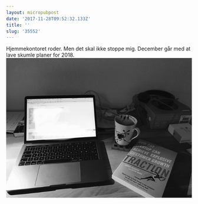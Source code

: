 ```yaml
---
layout: micropubpost
date: '2017-11-28T09:52:32.133Z'
title: ''
slug: '35552'
---
```

Hjemmekontoret roder. Men det skal ikke stoppe mig. December går med at lave skumle planer for 2018. ![](/assets/IMG_2029.png)
